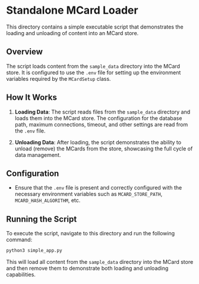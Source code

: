 # Standalone MCard Loader

This directory contains a simple executable script that demonstrates the loading and unloading of content into an MCard store.

## Overview

The script loads content from the `sample_data` directory into the MCard store. It is configured to use the `.env` file for setting up the environment variables required by the `MCardSetup` class.

## How It Works

1. **Loading Data**: The script reads files from the `sample_data` directory and loads them into the MCard store. The configuration for the database path, maximum connections, timeout, and other settings are read from the `.env` file.

2. **Unloading Data**: After loading, the script demonstrates the ability to unload (remove) the MCards from the store, showcasing the full cycle of data management.

## Configuration

- Ensure that the `.env` file is present and correctly configured with the necessary environment variables such as `MCARD_STORE_PATH`, `MCARD_HASH_ALGORITHM`, etc.

## Running the Script

To execute the script, navigate to this directory and run the following command:

```bash
python3 simple_app.py
```

This will load all content from the `sample_data` directory into the MCard store and then remove them to demonstrate both loading and unloading capabilities.
